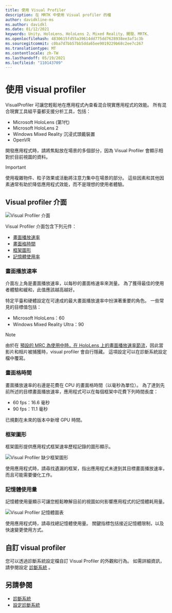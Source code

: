 ```yaml
---
title: 使用 Visual Profiler
description: 在 MRTK 中使用 Visual profiler 的檔
author: davidkline-ms
ms.author: davidkl
ms.date: 01/12/2021
keywords: Unity、HoloLens、HoloLens 2、Mixed Reality、開發、MRTK、
ms.openlocfilehash: 4830615fd55a39614dd775dd7628938ee3af1c3b
ms.sourcegitcommit: c0ba7d7bb57bb5dda65ee9019229b68c2ee7c267
ms.translationtype: MT
ms.contentlocale: zh-TW
ms.lasthandoff: 05/19/2021
ms.locfileid: "110143709"
---
```

# <a name="using-the-visual-profiler"></a>使用 visual profiler

VisualProfiler 可讓您輕鬆地在應用程式內查看混合現實應用程式的效能。 所有混合現實工具組平臺都支援分析工具，包括：

- Microsoft HoloLens (第1代) 
- Microsoft HoloLens 2
- Windows Mixed Reality 沉浸式頭戴裝置
- OpenVR

開發應用程式時，請將焦點放在場景的多個部分，因為 Visual Profiler 會顯示相對於目前視圖的資料。

> [!IMPORTANT]
> 使用複雜物件、粒子效果或活動將注意力集中在場景的部分。 這些因素和其他因素通常有助於降低應用程式效能，而不是理想的使用者體驗。

## <a name="visual-profiler-interface"></a>Visual profiler 介面

![Visual Profiler 介面](../images/diagnostics/VisualProfiler.png)

Visual Profiler 介面包含下列元件：

- [畫面播放速率](#frame-rate)
- [畫面格時間](#frame-time)
- [框架圖形](#frame-graph)
- [記憶體使用率](#memory-utilization)

### <a name="frame-rate"></a>畫面播放速率

介面左上角是畫面播放速率，以每秒的畫面格速率來測量。 為了獲得最佳的使用者體驗和緩和，此值應該越高越好。

特定平臺和硬體設定在可達成的最大畫面播放速率中扮演著重要的角色。 一些常見的目標值包括：

- Microsoft HoloLens：60
- Windows Mixed Reality Ultra：90

> [!NOTE]
> 由於在 [預設的 MRC 為使用中時，在 HoloLens 上的畫面播放速率節流](/windows/mixed-reality/mixed-reality-capture-for-developers#what-to-expect-when-mrc-is-enabled-on-hololens)，因此當影片和相片被捕獲時，visual profiler 會自行隱藏。 這項設定可以在診斷系統設定檔中覆寫。

### <a name="frame-time"></a>畫面格時間

畫面播放速率的右邊是花費在 CPU 的畫面格時間（以毫秒為單位）。 為了達到先前所述的目標畫面播放速率，應用程式可以在每個框架中花費下列時間長度：

- 60 fps：16.6 毫秒
- 90 fps：11.1 毫秒

已規劃在未來的版本中新增 GPU 時間。

### <a name="frame-graph"></a>框架圖形

框架圖形提供應用程式框架速率歷程記錄的圖形顯示。

![Visual Profiler 缺少框架圖形](../images/diagnostics/VisualProfilerMissedFrames.png)

使用應用程式時，請尋找遺漏的框架，指出應用程式未達到其目標畫面播放速率，而且可能需要優化工作。

### <a name="memory-utilization"></a>記憶體使用量

記憶體使用量顯示可讓您輕鬆瞭解目前的視圖如何影響應用程式的記憶體耗用量。

![Visual Profiler 記憶體圖表](../images/diagnostics/VisualProfilerMemory.png)

使用應用程式時，請尋找總記憶體使用量。 關鍵指標包括接近記憶體限制，以及快速變更使用方式。

## <a name="customizing-the-visual-profiler"></a>自訂 visual profiler

您可以透過診斷系統設定檔自訂 Visual Profiler 的外觀和行為。 如需詳細資訊，請參閱設定 [診斷系統](configuring-diagnostics.md) 。

## <a name="see-also"></a>另請參閱

- [診斷系統](diagnostics-system-getting-started.md)
- [設定診斷系統](configuring-diagnostics.md)